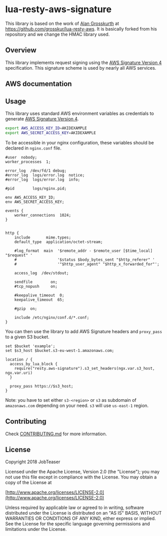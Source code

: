 # lua-resty-aws-signature

This library is based on the work of [Alan Grosskurth](https://github.com/grosskur)
at https://github.com/grosskur/lua-resty-aws.
It is basically forked from his repository and we change the HMAC library used.

## Overview

This library implements request signing using the [AWS Signature
Version 4][aws4] specification. This signature scheme is used by nearly all AWS
services.

## AWS documentation

[aws4]: http://docs.aws.amazon.com/general/latest/gr/signature-version-4.html

## Usage

This library uses standard AWS environment variables as credentials to
generate [AWS Signature Version 4][aws4].

```bash
export AWS_ACCESS_KEY_ID=AKIDEXAMPLE
export AWS_SECRET_ACCESS_KEY=AKIDEXAMPLE
```

To be accessible in your nginx configuration, these variables should be
declared in `nginx.conf` file.

```nginx
#user  nobody;
worker_processes  1;

error_log  /dev/fd/1 debug;
#error_log  logs/error.log  notice;
#error_log  logs/error.log  info;

#pid        logs/nginx.pid;

env AWS_ACCESS_KEY_ID;
env AWS_SECRET_ACCESS_KEY;

events {
    worker_connections  1024;
}


http {
    include       mime.types;
    default_type  application/octet-stream;

    #log_format  main  '$remote_addr - $remote_user [$time_local] "$request" '
    #                  '$status $body_bytes_sent "$http_referer" '
    #                  '"$http_user_agent" "$http_x_forwarded_for"';

    access_log  /dev/stdout;

    sendfile        on;
    #tcp_nopush     on;

    #keepalive_timeout  0;
    keepalive_timeout  65;

    #gzip  on;

    include /etc/nginx/conf.d/*.conf;
}
```

You can then use the library to add AWS Signature headers and `proxy_pass` to a
given S3 bucket.

```nginx
set $bucket 'example';
set $s3_host $bucket.s3-eu-west-1.amazonaws.com;

location / {
  access_by_lua_block {
    require("resty.aws-signature").s3_set_headers(ngx.var.s3_host, ngx.var.uri)
  }

  proxy_pass https://$s3_host;
}
```

Note: you have to set either `s3-<region>` or `s3` as subdomain of
`amazonaws.com` depending on your need. `s3` will use `us-east-1` region.

## Contributing

Check [CONTRIBUTING.md](CONTRIBUTING.md) for more information.

## License

Copyright 2018 JobTeaser

Licensed under the Apache License, Version 2.0 (the "License");
you may not use this file except in compliance with the License.
You may obtain a copy of the License at

  [http://www.apache.org/licenses/LICENSE-2.0](http://www.apache.org/licenses/LICENSE-2.0)

Unless required by applicable law or agreed to in writing, software
distributed under the License is distributed on an "AS IS" BASIS,
WITHOUT WARRANTIES OR CONDITIONS OF ANY KIND, either express or implied.
See the License for the specific language governing permissions and
limitations under the License.
